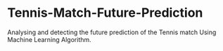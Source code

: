 # Tennis-Match-Future-Prediction
Analysing and detecting the future prediction of the Tennis match Using Machine Learning Algorithm.

